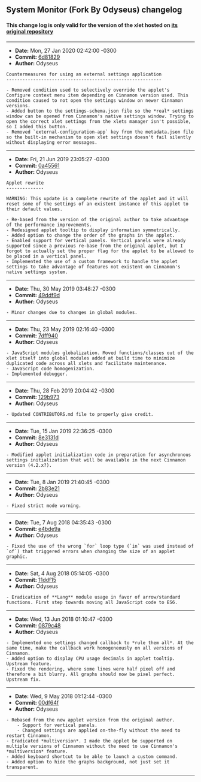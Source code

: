## System Monitor (Fork By Odyseus) changelog

#### This change log is only valid for the version of the xlet hosted on [its original repository](https://gitlab.com/Odyseus/CinnamonTools)

***

- **Date:** Mon, 27 Jan 2020 02:42:00 -0300
- **Commit:** [6d81829](https://gitlab.com/Odyseus/CinnamonTools/commit/6d81829)
- **Author:** Odyseus

```
Countermeasures for using an external settings application
----------------------------------------------------------

- Removed condition used to selectively override the applet's Configure context menu item depending on Cinnamon version used. This condition caused to not open the settings window on newer Cinnamon versions.
- Added button to the settings-schema.json file so the *real* settings window can be opened from Cinnamon's native settings window. Trying to open the correct xlet settings from the xlets manager isn't possible, so I added this button.
- Removed `external-configuration-app` key from the metadata.json file so the built-in mechanism to open xlet settings doesn't fail silently without displaying error messages.

```

***

- **Date:** Fri, 21 Jun 2019 23:05:27 -0300
- **Commit:** [0a45561](https://gitlab.com/Odyseus/CinnamonTools/commit/0a45561)
- **Author:** Odyseus

```
Applet rewrite
--------------

WARNING: This update is a complete rewrite of the applet and it will reset some of the settings of an existent instance of this applet to their default values.

- Re-based from the version of the original author to take advantage of the performance improvements.
- Redesigned applet tooltip to display information symmetrically.
- Added option to change the order of the graphs in the applet.
- Enabled support for vertical panels. Vertical panels were already supported since a previous re-base from the original applet, but I forgot to actually set the proper flag for the applet to be allowed to be placed in a vertical panel.
- Implemented the use of a custom framework to handle the applet settings to take advantage of features not existent on Cinnamon's native settings system.

```

***

- **Date:** Thu, 30 May 2019 03:48:27 -0300
- **Commit:** [49ddf9d](https://gitlab.com/Odyseus/CinnamonTools/commit/49ddf9d)
- **Author:** Odyseus

```
- Minor changes due to changes in global modules.

```

***

- **Date:** Thu, 23 May 2019 02:16:40 -0300
- **Commit:** [7dff940](https://gitlab.com/Odyseus/CinnamonTools/commit/7dff940)
- **Author:** Odyseus

```
- JavaScript modules globalization. Moved functions/classes out of the xlet itself into global modules added at build time to minimize duplicated code across all xlets and facilitate maintenance.
- JavaScript code homogenization.
- Implemented debugger.

```

***

- **Date:** Thu, 28 Feb 2019 20:04:42 -0300
- **Commit:** [129b973](https://gitlab.com/Odyseus/CinnamonTools/commit/129b973)
- **Author:** Odyseus

```
- Updated CONTRIBUTORS.md file to properly give credit.

```

***

- **Date:** Tue, 15 Jan 2019 22:36:25 -0300
- **Commit:** [8e3131d](https://gitlab.com/Odyseus/CinnamonTools/commit/8e3131d)
- **Author:** Odyseus

```
- Modified applet initialization code in preparation for asynchronous settings initialization that will be available in the next Cinnamon version (4.2.x?).

```

***

- **Date:** Tue, 8 Jan 2019 21:40:45 -0300
- **Commit:** [2b83e21](https://gitlab.com/Odyseus/CinnamonTools/commit/2b83e21)
- **Author:** Odyseus

```
- Fixed strict mode warning.

```

***

- **Date:** Tue, 7 Aug 2018 04:35:43 -0300
- **Commit:** [e4bde9a](https://gitlab.com/Odyseus/CinnamonTools/commit/e4bde9a)
- **Author:** Odyseus

```
- Fixed the use of the wrong `for` loop type (`in` was used instead of `of`) that triggered errors when changing the size of an applet graphic.

```

***

- **Date:** Sat, 4 Aug 2018 05:14:05 -0300
- **Commit:** [11ddf15](https://gitlab.com/Odyseus/CinnamonTools/commit/11ddf15)
- **Author:** Odyseus

```
- Eradication of **Lang** module usage in favor of arrow/standard functions. First step towards moving all JavaScript code to ES6.

```

***

- **Date:** Wed, 13 Jun 2018 01:10:47 -0300
- **Commit:** [0879c48](https://gitlab.com/Odyseus/CinnamonTools/commit/0879c48)
- **Author:** Odyseus

```
- Implemented one settings changed callback to *rule them all*. At the same time, make the callback work homogeneously on all versions of Cinnamon.
- Added option to display CPU usage decimals in applet tooltip. Upstream feature.
- Fixed the rendering, where some lines were half pixel off and therefore a bit blurry. All graphs should now be pixel perfect. Upstream fix.

```

***

- **Date:** Wed, 9 May 2018 01:12:44 -0300
- **Commit:** [00df64f](https://gitlab.com/Odyseus/CinnamonTools/commit/00df64f)
- **Author:** Odyseus

```
- Rebased from the new applet version from the original author.
    - Support for vertical panels.
    - Changed settings are applied on-the-fly without the need to restart Cinnamon.
- Eradicated *multiversion*. I made the applet be supported on multiple versions of Cinnamon without the need to use Cinnamon's *multiversion* feature.
- Added keyboard shortcut to be able to launch a custom command.
- Added option to hide the graphs background, not just set it transparent.

```

***
